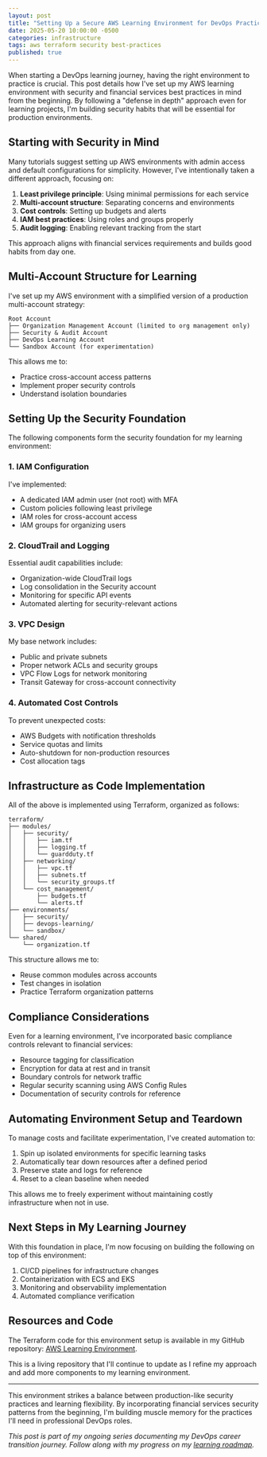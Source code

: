 ```yaml
---
layout: post
title: "Setting Up a Secure AWS Learning Environment for DevOps Practice"
date: 2025-05-20 10:00:00 -0500
categories: infrastructure
tags: aws terraform security best-practices
published: true
---
```


When starting a DevOps learning journey, having the right environment to practice is crucial. This post details how I've set up my AWS learning environment with security and financial services best practices in mind from the beginning. By following a "defense in depth" approach even for learning projects, I'm building security habits that will be essential for production environments.

## Starting with Security in Mind

Many tutorials suggest setting up AWS environments with admin access and default configurations for simplicity. However, I've intentionally taken a different approach, focusing on:

1. **Least privilege principle**: Using minimal permissions for each service
2. **Multi-account structure**: Separating concerns and environments
3. **Cost controls**: Setting up budgets and alerts
4. **IAM best practices**: Using roles and groups properly
5. **Audit logging**: Enabling relevant tracking from the start

This approach aligns with financial services requirements and builds good habits from day one.

## Multi-Account Structure for Learning

I've set up my AWS environment with a simplified version of a production multi-account strategy:

```
Root Account
├── Organization Management Account (limited to org management only)
├── Security & Audit Account
├── DevOps Learning Account
└── Sandbox Account (for experimentation)
```

This allows me to:
- Practice cross-account access patterns
- Implement proper security controls
- Understand isolation boundaries

## Setting Up the Security Foundation

The following components form the security foundation for my learning environment:

### 1. IAM Configuration

I've implemented:
- A dedicated IAM admin user (not root) with MFA
- Custom policies following least privilege
- IAM roles for cross-account access
- IAM groups for organizing users

### 2. CloudTrail and Logging

Essential audit capabilities include:
- Organization-wide CloudTrail logs
- Log consolidation in the Security account
- Monitoring for specific API events
- Automated alerting for security-relevant actions

### 3. VPC Design

My base network includes:
- Public and private subnets
- Proper network ACLs and security groups
- VPC Flow Logs for network monitoring
- Transit Gateway for cross-account connectivity

### 4. Automated Cost Controls

To prevent unexpected costs:
- AWS Budgets with notification thresholds
- Service quotas and limits
- Auto-shutdown for non-production resources
- Cost allocation tags

## Infrastructure as Code Implementation

All of the above is implemented using Terraform, organized as follows:

```
terraform/
├── modules/
│   ├── security/
│   │   ├── iam.tf
│   │   ├── logging.tf
│   │   └── guardduty.tf
│   ├── networking/
│   │   ├── vpc.tf
│   │   ├── subnets.tf
│   │   └── security_groups.tf
│   └── cost_management/
│       ├── budgets.tf
│       └── alerts.tf
├── environments/
│   ├── security/
│   ├── devops-learning/
│   └── sandbox/
└── shared/
    └── organization.tf
```

This structure allows me to:
- Reuse common modules across accounts
- Test changes in isolation
- Practice Terraform organization patterns

## Compliance Considerations

Even for a learning environment, I've incorporated basic compliance controls relevant to financial services:

- Resource tagging for classification
- Encryption for data at rest and in transit
- Boundary controls for network traffic
- Regular security scanning using AWS Config Rules
- Documentation of security controls for reference

## Automating Environment Setup and Teardown

To manage costs and facilitate experimentation, I've created automation to:

1. Spin up isolated environments for specific learning tasks
2. Automatically tear down resources after a defined period
3. Preserve state and logs for reference
4. Reset to a clean baseline when needed

This allows me to freely experiment without maintaining costly infrastructure when not in use.

## Next Steps in My Learning Journey

With this foundation in place, I'm now focusing on building the following on top of this environment:

1. CI/CD pipelines for infrastructure changes
2. Containerization with ECS and EKS
3. Monitoring and observability implementation
4. Automated compliance verification

## Resources and Code

The Terraform code for this environment setup is available in my GitHub repository: [AWS Learning Environment](https://github.com/JoshuaMichaelHall/aws-learning-env).

This is a living repository that I'll continue to update as I refine my approach and add more components to my learning environment.

---

This environment strikes a balance between production-like security practices and learning flexibility. By incorporating financial services security patterns from the beginning, I'm building muscle memory for the practices I'll need in professional DevOps roles.

*This post is part of my ongoing series documenting my DevOps career transition journey. Follow along with my progress on my [learning roadmap](/roadmap).*